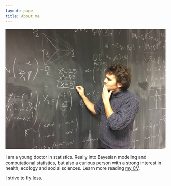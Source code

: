 ```yaml
---
layout: page
title: About me
---
```


![image](assets/img/mathematicien.jpg)


I am a young doctor in statistics. Really into Bayesian modeling and computational statistics, but also a curious person with a strong interest in health, ecology and social sciences. Learn more reading [my CV](https://github.com/SebastienCoube/SebastienCoube/blob/main/CV_S_COUBE_SISQUEILLE.pdf).

I strive to [fly less](https://sites.tufts.edu/flyingless/). 
